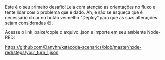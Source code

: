 Este é o seu primeiro desafio! Leia com atenção as orientações no fluxo e tente lidar com o problema que é dado.
Ah, e não se esqueça que é necessário clicar no botão vermelho "Deploy" para que as suas alterações sejam consideradas 😊.

Acesse o link, baixe/copie o arquivo .json e importe em seu ambiente Node-RED:

https://github.com/Danyhn/katacoda-scenarios/blob/master/node-red/steps/your_turn_1.json
